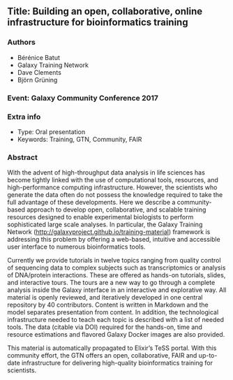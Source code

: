 ## Title: Building an open, collaborative, online infrastructure for bioinformatics training

### Authors

- Bérénice Batut
- Galaxy Training Network
- Dave Clements
- Björn Grüning

### Event: Galaxy Community Conference 2017

### Extra info

- Type: Oral presentation
- Keywords: Training, GTN, Community, FAIR 
 
### Abstract

With the advent of high-throughput data analysis in life sciences has become tightly linked with the use of computational tools, resources, and high-performance computing infrastructure. However, the scientists who generate the data often do not possess the knowledge required to take the full advantage of these developments. Here we describe a community-based approach to develop open, collaborative, and scalable training resources designed to enable experimental biologists to perform sophisticated large scale analyses. In particular, the Galaxy Training Network (http://galaxyproject.github.io/training-material) framework is addressing this problem by offering a web-based, intuitive and accessible user interface to numerous bioinformatics tools.

Currently we provide tutorials in twelve topics ranging from quality control of sequencing data to complex subjects such as transcriptomics or analysis of DNA/protein interactions. These are offered as hands-on tutorials, slides, and interactive tours. The tours are a new way to go through a complete analysis inside the Galaxy interface in an interactive and explorative way. All material is openly reviewed, and iteratively developed in one central repository by 40 contributors. Content is written in Markdown and the model separates presentation from content. In addition, the technological infrastructure needed to teach each topic is described with a list of needed tools. The data (citable via DOI) required for the hands-on, time and resource estimations and flavored Galaxy Docker images are also provided.

This material is automatically propagated to Elixir’s TeSS portal. With this community effort, the GTN offers an open, collaborative, FAIR and up-to-date infrastructure for delivering high-quality bioinformatics training for scientists.

